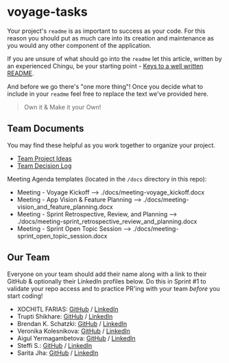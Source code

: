 # voyage-tasks

Your project's `readme` is as important to success as your code. For
this reason you should put as much care into its creation and maintenance
as you would any other component of the application.

If you are unsure of what should go into the `readme` let this article,
written by an experienced Chingu, be your starting point -
[Keys to a well written README](https://tinyurl.com/yk3wubft).

And before we go there's "one more thing"! Once you decide what to include
in your `readme` feel free to replace the text we've provided here.

> Own it & Make it your Own!

## Team Documents

You may find these helpful as you work together to organize your project.

- [Team Project Ideas](./docs/team_project_ideas.md)
- [Team Decision Log](./docs/team_decision_log.md)

Meeting Agenda templates (located in the `/docs` directory in this repo):

- Meeting - Voyage Kickoff --> ./docs/meeting-voyage_kickoff.docx
- Meeting - App Vision & Feature Planning --> ./docs/meeting-vision_and_feature_planning.docx
- Meeting - Sprint Retrospective, Review, and Planning --> ./docs/meeting-sprint_retrospective_review_and_planning.docx
- Meeting - Sprint Open Topic Session --> ./docs/meeting-sprint_open_topic_session.docx

## Our Team

Everyone on your team should add their name along with a link to their GitHub
& optionally their LinkedIn profiles below. Do this in Sprint #1 to validate
your repo access and to practice PR'ing with your team _before_ you start
coding!

- XOCHITL FARIAS: [GitHub](https://github.com/xochfa) / [LinkedIn](https://www.linkedin.com/in/xfarias-scrum-master/)
- Trupti Shikhare: [GitHub](https://github.com/truptishikhare) / [LinkedIn](https://www.linkedin.com/in/truptishikhare/)
- Brendan K. Schatzki: [GitHub](https://github.com/BKSchatzki) / [LinkedIn](https://www.linkedin.com/in/bkschatzki)
- Veronika Kolesnikova: [GitHub](https://github.com/kweeuhree) / [LinkedIn](https://www.linkedin.com/in/vekolesnikova)
- Aigul Yermagambetova: [GitHub](https://github.com/aigul-ermak) / [LinkedIn](https://www.linkedin.com/in/aigul-ermak/)
- Steffi S.: [GitHub](https://github.com/stefley1509) / [LinkedIn](https://www.linkedin.com/in/steffisp)
- Sarita Jha: [GitHub](https://github.com/Sarita1517) / [LinkedIn](https://www.linkedin.com/in/jha-sarita/)
